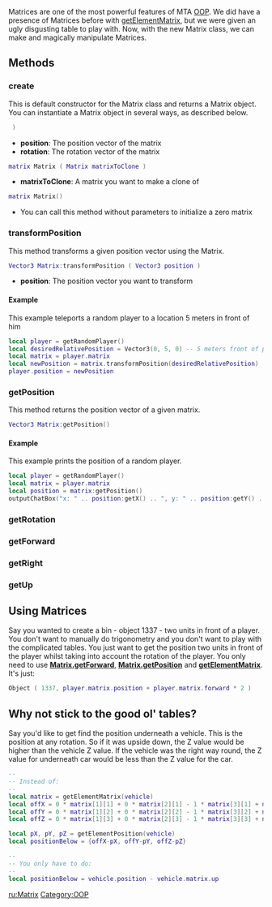 Matrices are one of the most powerful features of MTA [OOP](/docs/oop.md "wikilink"). We did have a presence of Matrices before with [getElementMatrix](/getElementMatrix.md "wikilink"), but we were given an ugly disgusting table to play with. Now, with the new Matrix class, we can make and magically manipulate Matrices.

Methods
-------

### create

This is default constructor for the Matrix class and returns a Matrix object. You can instantiate a Matrix object in several ways, as described below.

``` lua
 )
```

-   **position**: The position vector of the matrix
-   **rotation**: The rotation vector of the matrix

``` lua
matrix Matrix ( Matrix matrixToClone )
```

-   **matrixToClone**: A matrix you want to make a clone of

``` lua
matrix Matrix()
```

-   You can call this method without parameters to initialize a zero matrix

### transformPosition

This method transforms a given position vector using the Matrix.

``` lua
Vector3 Matrix:transformPosition ( Vector3 position )
```

-   **position**: The position vector you want to transform

#### Example

This example teleports a random player to a location 5 meters in front of him

``` lua
local player = getRandomPlayer()
local desiredRelativePosition = Vector3(0, 5, 0) -- 5 meters front of player is a y = 5 vector
local matrix = player.matrix
local newPosition = matrix.transformPosition(desiredRelativePosition)
player.position = newPosition
```

### getPosition

This method returns the position vector of a given matrix.

``` lua
Vector3 Matrix:getPosition()
```

#### Example

This example prints the position of a random player.

``` lua
local player = getRandomPlayer()
local matrix = player.matrix
local position = matrix:getPosition()
outputChatBox("x: " .. position:getX() .. ", y: " .. position:getY() .. ", z:" .. position:getZ())
```

### getRotation

### getForward

### getRight

### getUp

Using Matrices
--------------

Say you wanted to create a bin - object 1337 - two units in front of a player. You don't want to manually do trigonometry and you don't want to play with the complicated tables. You just want to get the position two units in front of the player whilst taking into account the rotation of the player. You only need to use **[Matrix.getForward](/docs/matrix#getforward.md "wikilink")**, **[Matrix.getPosition](/Matrix#getPosition.md "wikilink")** and **[getElementMatrix](/getElementMatrix.md "wikilink")**. It's just:

``` lua
Object ( 1337, player.matrix.position + player.matrix.forward * 2 )
```

Why not stick to the good ol' tables?
-------------------------------------

Say you'd like to get find the position underneath a vehicle. This is the position at any rotation. So if it was upside down, the Z value would be higher than the vehicle Z value. If the vehicle was the right way round, the Z value for underneath car would be less than the Z value for the car.

``` lua
--
-- Instead of:
--
local matrix = getElementMatrix(vehicle)
local offX = 0 * matrix[1][1] + 0 * matrix[2][1] - 1 * matrix[3][1] + matrix[4][1]
local offY = 0 * matrix[1][2] + 0 * matrix[2][2] - 1 * matrix[3][2] + matrix[4][2]
local offZ = 0 * matrix[1][3] + 0 * matrix[2][3] - 1 * matrix[3][3] + matrix[4][3]

local pX, pY, pZ = getElementPosition(vehicle)
local positionBelow = {offX-pX, offY-pY, offZ-pZ}

--
-- You only have to do:
--
local positionBelow = vehicle.position - vehicle.matrix.up
```

[ru:Matrix](/docs/ru:matrix.md "wikilink") [Category:OOP](/Category:OOP.md "wikilink")
